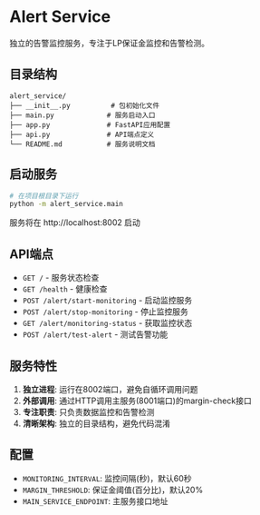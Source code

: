 # Alert Service

独立的告警监控服务，专注于LP保证金监控和告警检测。

## 目录结构

```
alert_service/
├── __init__.py          # 包初始化文件
├── main.py             # 服务启动入口
├── app.py              # FastAPI应用配置
├── api.py              # API端点定义
└── README.md           # 服务说明文档
```

## 启动服务

```bash
# 在项目根目录下运行
python -m alert_service.main
```

服务将在 http://localhost:8002 启动

## API端点

- `GET /` - 服务状态检查
- `GET /health` - 健康检查
- `POST /alert/start-monitoring` - 启动监控服务
- `POST /alert/stop-monitoring` - 停止监控服务
- `GET /alert/monitoring-status` - 获取监控状态
- `POST /alert/test-alert` - 测试告警功能

## 服务特性

1. **独立进程**: 运行在8002端口，避免自循环调用问题
2. **外部调用**: 通过HTTP调用主服务(8001端口)的margin-check接口
3. **专注职责**: 只负责数据监控和告警检测
4. **清晰架构**: 独立的目录结构，避免代码混淆

## 配置

- `MONITORING_INTERVAL`: 监控间隔(秒)，默认60秒
- `MARGIN_THRESHOLD`: 保证金阈值(百分比)，默认20%
- `MAIN_SERVICE_ENDPOINT`: 主服务接口地址
